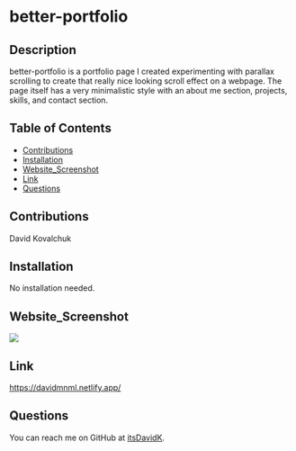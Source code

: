 # better-portfolio
## Description
    
better-portfolio is a portfolio page I created experimenting with parallax scrolling to create that really nice looking scroll effect on a webpage. The page itself has a very minimalistic style with an about me section, projects, skills, and contact section. 
## Table of Contents
- [Contributions](#contributions) 
- [Installation](#Installation) 
- [Website_Screenshot](#website_screenshot)
- [Link](#link)
- [Questions](#questions) 
## Contributions

David Kovalchuk
## Installation
No installation needed.

## Website_Screenshot
<img src="src/util/screenshot.png">

## Link
https://davidmnml.netlify.app/
## Questions
You can reach me on GitHub at [itsDavidK](https://github.com/itsDavidK).
